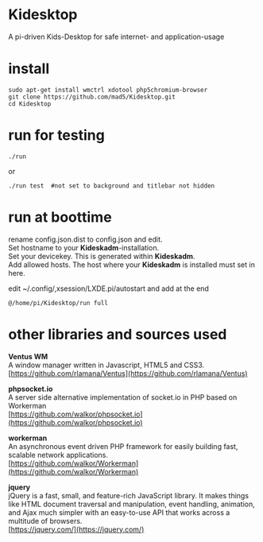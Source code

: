 # Kidesktop
A pi-driven Kids-Desktop for safe internet- and application-usage


# install

	sudo apt-get install wmctrl xdotool php5chromium-browser
	git clone https://github.com/mad5/Kidesktop.git
	cd Kidesktop
	
# run for testing

	./run
	
or
	
	./run test	#not set to background and titlebar not hidden
	
# run at boottime

rename config.json.dist to config.json and edit.  
Set hostname to your __Kideskadm__-installation.  
Set your devicekey. This is generated within __Kideskadm__.  
Add allowed hosts. The host where your __Kideskadm__ is installed must set in here.  

edit ~/.config/,xsession/LXDE.pi/autostart and add at the end

	@/home/pi/Kidesktop/run full

# other libraries and sources used

__Ventus WM__  
A window manager written in Javascript, HTML5 and CSS3.
[https://github.com/rlamana/Ventus](https://github.com/rlamana/Ventus)

__phpsocket.io__  
A server side alternative implementation of socket.io in PHP based on Workerman  
[https://github.com/walkor/phpsocket.io](https://github.com/walkor/phpsocket.io)

__workerman__  
An asynchronous event driven PHP framework for easily building fast, scalable network applications.  
[https://github.com/walkor/Workerman](https://github.com/walkor/Workerman)

__jquery__  
jQuery is a fast, small, and feature-rich JavaScript library. It makes things like HTML document traversal and manipulation, event handling, animation, and Ajax much simpler with an easy-to-use API that works across a multitude of browsers.  
[https://jquery.com/](https://jquery.com/)
